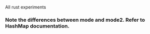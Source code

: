All rust experiments

### Note the differences between mode and mode2. Refer to HashMap documentation.
